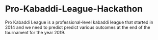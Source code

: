 # Pro-Kabaddi-League-Hackathon
Pro Kabaddi League is a professional-level kabaddi league that started in 2014 and we need to predict predict various outcomes at the end of the tournament for the year 2019.
